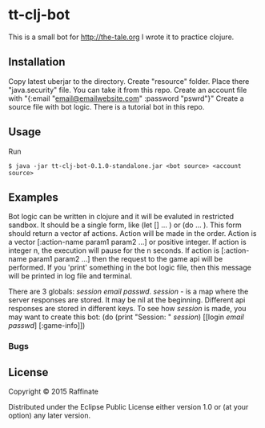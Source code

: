 # tt-clj-bot

This is a small bot for http://the-tale.org
I wrote it to practice clojure.

## Installation

Copy latest uberjar to the directory. Create "resource" folder.
Place there "java.security" file. You can take it from this repo.
Create an account file with "{:email "email@emailwebsite.com" :password "pswrd"}"
Create a source file with bot logic. There is a tutorial bot in this repo.

## Usage

   Run

    $ java -jar tt-clj-bot-0.1.0-standalone.jar <bot source> <account source>

## Examples

   Bot logic can be written in clojure and it will be evaluted in restricted sandbox.
   It should be a single form, like (let [] ... ) or (do ... ).
   This form should return a vector af actions. Action will be made
   in the order.
   Action is a vector [:action-name param1 param2 ...] or positive integer.
   If action is integer n, the execution will pause for the n seconds.
   If action is [:action-name param1 param2 ...] then the request to the
   game api will be performed.
   If you 'print' something in the bot logic file, then this message will
   be printed in log file and terminal.

   There are 3 globals: *session* *email* *passwd*.
   *session* - is a map where the server responses are stored.
               It may be nil at the beginning. Different api responses
               are stored in different keys.
               To see how *session* is made,
               you may want to create this bot:
               (do
                 (print "Session: " *session*)
                 [[login *email* *passwd*]
                 [:game-info]])

### Bugs

## License

Copyright © 2015 Raffinate

Distributed under the Eclipse Public License either version 1.0 or (at
your option) any later version.
